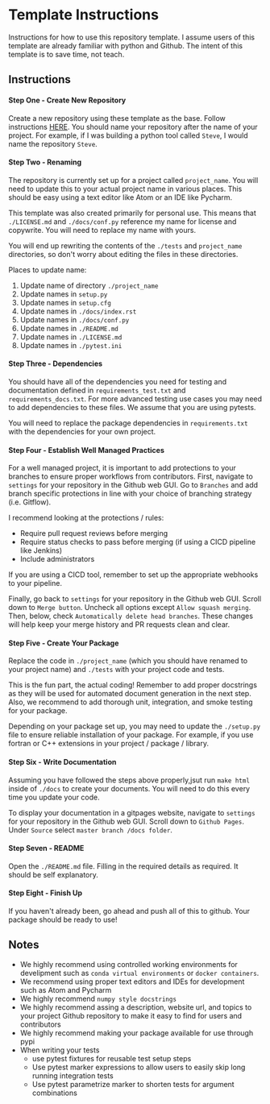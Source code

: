 # Template Instructions

Instructions for how to use this repository template. I assume users of this
template are already familiar with python and Github. The intent of this
template is to save time, not teach.

## Instructions

#### Step One - Create New  Repository

Create a new repository using these template as the base. Follow instructions
[HERE](https://docs.github.com/en/github/creating-cloning-and-archiving-repositories/creating-a-repository-from-a-template).
You should name your repository after the name of your project. For example, if
I was building a python tool called `Steve`, I would name the repository `Steve`.

#### Step Two - Renaming

The repository is currently set up for a project called `project_name`. You will
need to update this to your actual project name in various places. This should
be easy using a text editor like Atom or an IDE like Pycharm.

This template was also created primarily for personal use. This means that
`./LICENSE.md` and `./docs/conf.py` reference my name for license and copywrite.
You will need to replace my name with yours.

You will end up rewriting the contents of the `./tests` and `project_name`
directories, so don't worry about editing the files in these directories.

Places to update name:
1. Update name of directory `./project_name`
2. Update names in `setup.py`
3. Update names in `setup.cfg`
4. Update names in `./docs/index.rst`
4. Update names in `./docs/conf.py`
5. Update names in `./README.md`
6. Update names in `./LICENSE.md`
7. Update names in `./pytest.ini`

#### Step Three - Dependencies

You should have all of the dependencies you need for testing and documentation
defined in `requirements_test.txt` and `requirements_docs.txt`. For more advanced
testing use cases you may need to add dependencies to these files. We assume
that you are using pytests.

You will need to replace the package dependencies in `requirements.txt` with the
dependencies for your own project.

#### Step Four - Establish Well  Managed Practices

For a well managed project, it is important to add protections to your branches
to ensure proper workflows from contributors. First, navigate to `settings`
for your repository in the Github web GUI. Go to `Branches` and add branch
specific protections in line with your choice of branching strategy
(i.e. Gitflow).

I recommend looking at the protections / rules:
* Require pull request reviews before merging
* Require status checks to pass before merging (if using a CICD pipeline like Jenkins)
* Include administrators

If you are using a CICD tool, remember to set up the appropriate webhooks to
your pipeline.

Finally, go back to `settings` for your repository in the Github web GUI.
Scroll down to `Merge button`. Uncheck all options except
`Allow squash merging`. Then,  below, check
`Automatically delete head branches`. These changes will help keep your merge
history and PR requests clean and clear.

#### Step Five - Create Your Package

Replace the code in `./project_name` (which you should have renamed to your
project name) and `./tests` with your project code and tests.

This is the fun part, the actual coding! Remember to add proper docstrings as
they will be used for automated  document generation in the next step. Also,
we recommend to add thorough unit, integration, and smoke  testing for your
package.

Depending on your package set up, you may need  to update the `./setup.py` file
to ensure reliable installation of your package. For example, if you use fortran
or C++ extensions in your project / package / library.

#### Step Six - Write Documentation

Assuming you have followed the steps above properly,jsut run `make html` inside
of `./docs` to create your documents. You will need to do this every time you
update your code.

To display your documentation in a gitpages website, navigate to `settings`
for your repository in the Github web GUI. Scroll down to `Github Pages`.
Under `Source` select `master branch /docs folder`.

#### Step Seven - README

Open the `./README.md` file. Filling in the required details as required. It
should be self explanatory.

#### Step Eight - Finish Up

If you haven't already been, go ahead and push all of this to github. Your
package should be ready to use!

## Notes

* We highly recommend using controlled working environments for develipment such
as `conda virtual environments` or `docker containers`.
* We recommend using proper text editors and IDEs for development such as Atom
and Pycharm
* We highly recommend `numpy style docstrings`
* We highly recommend assing a description, website url, and topics to your project
Github repository to make it easy to find for users and contributors
* We highly recommend making your package available for use through pypi  
* When writing your tests
    * use pytest fixtures for reusable test setup steps
    * Use pytest marker expressions to allow users to easily skip long running integration tests
    * Use pytest parametrize marker to shorten tests for argument combinations
